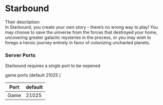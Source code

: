 # Starbound
Their desctiption:  
In Starbound, you create your own story - there’s no wrong way to play! You may choose to save the universe from the forces that destroyed your home, uncovering greater galactic mysteries in the process, or you may wish to forego a heroic journey entirely in favor of colonizing uncharted planets.

### Server Ports
Starbound requires a single port to be oepened

game ports (default 21025 )

| Port    | default |
|---------|---------|
| Game    |  21025  |